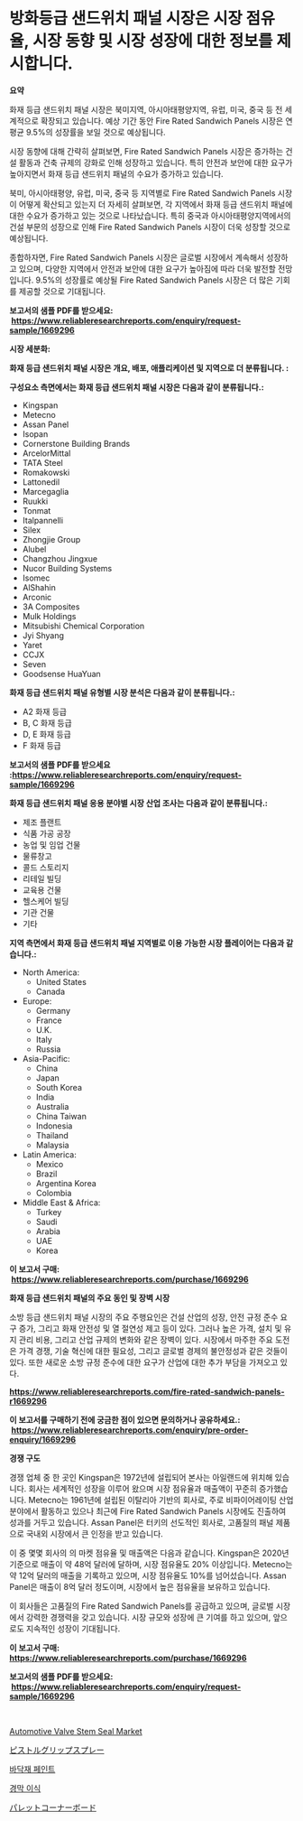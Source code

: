 <p><h1>방화등급 샌드위치 패널 시장은 시장 점유율, 시장 동향 및 시장 성장에 대한 정보를 제시합니다.</h1></p><p><strong>요약</strong></p>
<p><p>화재 등급 샌드위치 패널 시장은 북미지역, 아시아태평양지역, 유럽, 미국, 중국 등 전 세계적으로 확장되고 있습니다. 예상 기간 동안 Fire Rated Sandwich Panels 시장은 연평균 9.5%의 성장률을 보일 것으로 예상됩니다.</p><p>시장 동향에 대해 간략히 살펴보면, Fire Rated Sandwich Panels 시장은 증가하는 건설 활동과 건축 규제의 강화로 인해 성장하고 있습니다. 특히 안전과 보안에 대한 요구가 높아지면서 화재 등급 샌드위치 패널의 수요가 증가하고 있습니다.</p><p>북미, 아시아태평양, 유럽, 미국, 중국 등 지역별로 Fire Rated Sandwich Panels 시장이 어떻게 확산되고 있는지 더 자세히 살펴보면, 각 지역에서 화재 등급 샌드위치 패널에 대한 수요가 증가하고 있는 것으로 나타났습니다. 특히 중국과 아시아태평양지역에서의 건설 부문의 성장으로 인해 Fire Rated Sandwich Panels 시장이 더욱 성장할 것으로 예상됩니다.</p><p>종합하자면, Fire Rated Sandwich Panels 시장은 글로벌 시장에서 계속해서 성장하고 있으며, 다양한 지역에서 안전과 보안에 대한 요구가 높아짐에 따라 더욱 발전할 전망입니다. 9.5%의 성장률로 예상될 Fire Rated Sandwich Panels 시장은 더 많은 기회를 제공할 것으로 기대됩니다.</p></p>
<p><strong>보고서의 샘플 PDF를 받으세요: &nbsp;<a href="https://www.reliableresearchreports.com/enquiry/request-sample/1669296">https://www.reliableresearchreports.com/enquiry/request-sample/1669296</a></strong></p>
<p><strong>시장 세분화:</strong></p>
<p><strong> 화재 등급 샌드위치 패널 시장은 개요, 배포, 애플리케이션 및 지역으로 더 분류됩니다. :</strong></p>
<p><strong>구성요소 측면에서는 화재 등급 샌드위치 패널 시장은 다음과 같이 분류됩니다.:</strong></p>
<p><ul><li>Kingspan</li><li>Metecno</li><li>Assan Panel</li><li>Isopan</li><li>Cornerstone Building Brands</li><li>ArcelorMittal</li><li>TATA Steel</li><li>Romakowski</li><li>Lattonedil</li><li>Marcegaglia</li><li>Ruukki</li><li>Tonmat</li><li>Italpannelli</li><li>Silex</li><li>Zhongjie Group</li><li>Alubel</li><li>Changzhou Jingxue</li><li>Nucor Building Systems</li><li>Isomec</li><li>AlShahin</li><li>Arconic</li><li>3A Composites</li><li>Mulk Holdings</li><li>Mitsubishi Chemical Corporation</li><li>Jyi Shyang</li><li>Yaret</li><li>CCJX</li><li>Seven</li><li>Goodsense
    HuaYuan</li></ul></p>
<p><strong> 화재 등급 샌드위치 패널 유형별 시장 분석은 다음과 같이 분류됩니다.:</strong></p>
<p><ul><li>A2 화재 등급</li><li>B, C 화재 등급</li><li>D, E 화재 등급</li><li>F 화재 등급</li></ul></p>
<p><strong>보고서의 샘플 PDF를 받으세요 :<a href="https://www.reliableresearchreports.com/enquiry/request-sample/1669296">https://www.reliableresearchreports.com/enquiry/request-sample/1669296</a></strong></p>
<p><strong> 화재 등급 샌드위치 패널 응용 분야별 시장 산업 조사는 다음과 같이 분류됩니다.:</strong></p>
<p><ul><li>제조 플랜트</li><li>식품 가공 공장</li><li>농업 및 임업 건물</li><li>물류창고</li><li>콜드 스토리지</li><li>리테일 빌딩</li><li>교육용 건물</li><li>헬스케어 빌딩</li><li>기관 건물</li><li>기타</li></ul></p>
<p><strong>지역 측면에서 화재 등급 샌드위치 패널 지역별로 이용 가능한 시장 플레이어는 다음과 같습니다.:</strong></p>
<p><ul>
    <li>
        North America:
        <ul>
            <li>United States</li>
            <li>Canada</li>
        </ul>
    </li>
    <li>
        Europe:
        <ul>
            <li>Germany</li>
            <li>France</li>
            <li>U.K.</li>
            <li>Italy</li>
            <li>Russia</li>
        </ul>
    </li>
    <li>
        Asia-Pacific:
        <ul>
            <li>China</li>
            <li>Japan</li>
            <li>South Korea</li>
            <li>India</li>
            <li>Australia</li>
            <li>China Taiwan</li>
            <li>Indonesia</li>
            <li>Thailand</li>
            <li>Malaysia</li>
        </ul>
    </li>
    <li>
        Latin America:
        <ul>
            <li>Mexico</li>
            <li>Brazil</li>
            <li>Argentina Korea</li>
            <li>Colombia</li>
        </ul>
    </li>
    <li>
        Middle East & Africa:
        <ul>
            <li>Turkey</li>
            <li>Saudi</li>
            <li>Arabia</li>
            <li>UAE</li>
            <li>Korea</li>
        </ul>
    </li>
    </ul></p>
<p><strong>이 보고서 구매: &nbsp;<a href="https://www.reliableresearchreports.com/purchase/1669296">https://www.reliableresearchreports.com/purchase/1669296</a></strong></p>
<p><strong>화재 등급 샌드위치 패널의 주요 동인 및 장벽 시장</strong></p>
<p><p>소방 등급 샌드위치 패널 시장의 주요 주행요인은 건설 산업의 성장, 안전 규정 준수 요구 증가, 그리고 화재 안전성 및 열 절연성 제고 등이 있다. 그러나 높은 가격, 설치 및 유지 관리 비용, 그리고 산업 규제의 변화와 같은 장벽이 있다. 시장에서 마주한 주요 도전은 가격 경쟁, 기술 혁신에 대한 필요성, 그리고 글로벌 경제의 불안정성과 같은 것들이 있다. 또한 새로운 소방 규정 준수에 대한 요구가 산업에 대한 추가 부담을 가져오고 있다.</p></p>
<p><strong><a href="https://www.reliableresearchreports.com/fire-rated-sandwich-panels-r1669296">https://www.reliableresearchreports.com/fire-rated-sandwich-panels-r1669296</a></strong></p>
<p><strong>이 보고서를 구매하기 전에 궁금한 점이 있으면 문의하거나 공유하세요.: &nbsp;<a href="https://www.reliableresearchreports.com/enquiry/pre-order-enquiry/1669296">https://www.reliableresearchreports.com/enquiry/pre-order-enquiry/1669296</a></strong></p>
<p><strong>경쟁 구도</strong></p>
<p><p>경쟁 업체 중 한 곳인 Kingspan은 1972년에 설립되어 본사는 아일랜드에 위치해 있습니다. 회사는 세계적인 성장을 이루어 왔으며 시장 점유율과 매출액이 꾸준히 증가했습니다. Metecno는 1961년에 설립된 이탈리아 기반의 회사로, 주로 비파이어레이팅 산업 분야에서 활동하고 있으나 최근에 Fire Rated Sandwich Panels 시장에도 진출하여 성과를 거두고 있습니다. Assan Panel은 터키의 선도적인 회사로, 고품질의 패널 제품으로 국내외 시장에서 큰 인정을 받고 있습니다.</p><p>이 중 몇몇 회사의 의 마켓 점유율 및 매출액은 다음과 같습니다. Kingspan은 2020년 기준으로 매출이 약 48억 달러에 달하며, 시장 점유율도 20% 이상입니다. Metecno는 약 12억 달러의 매출을 기록하고 있으며, 시장 점유율도 10%를 넘어섰습니다. Assan Panel은 매출이 8억 달러 정도이며, 시장에서 높은 점유율을 보유하고 있습니다.</p><p>이 회사들은 고품질의 Fire Rated Sandwich Panels를 공급하고 있으며, 글로벌 시장에서 강력한 경쟁력을 갖고 있습니다. 시장 규모와 성장에 큰 기여를 하고 있으며, 앞으로도 지속적인 성장이 기대됩니다.</p></p>
<p><strong>이 보고서 구매: &nbsp; <a href="https://www.reliableresearchreports.com/purchase/1669296">https://www.reliableresearchreports.com/purchase/1669296</a></strong></p>
<p><strong>보고서의 샘플 PDF를 받으세요: &nbsp;<a href="https://www.reliableresearchreports.com/enquiry/request-sample/1669296">https://www.reliableresearchreports.com/enquiry/request-sample/1669296</a></strong><strong></strong></p>
<p>&nbsp;</p>
<p><p><a href="https://issuu.com/reportprime-2/docs/automotive-valve-stem-seal-market-size-2030.pptx">Automotive Valve Stem Seal Market</a></p><p><a href="https://medium.com/@ebbkautzer/%E3%83%94%E3%82%B9%E3%83%88%E3%83%AB%E3%82%B0%E3%83%AA%E3%83%83%E3%83%97%E3%82%B9%E3%83%97%E3%83%AC%E3%83%BC%E3%83%A4%E3%83%BC%E3%83%9E%E3%83%BC%E3%82%B1%E3%83%83%E3%83%88%E3%81%AE%E6%B4%9E%E5%AF%9F-%E5%B8%82%E5%A0%B4%E5%8B%95%E5%90%91-%E6%88%90%E9%95%B7-2024%E5%B9%B4%E3%81%8B%E3%82%892031%E5%B9%B4%E3%81%BE%E3%81%A7%E3%81%AE%E4%BA%88%E6%B8%AC-d6004c48052c">ピストルグリップスプレー</a></p><p><a href="https://medium.com/@cierrahayes645/%EB%B0%94%EB%8B%A5-%EC%9E%A5%EC%8B%9D-%ED%8E%98%EC%9D%B8%ED%8A%B8-%EC%8B%9C%EC%9E%A5-%EA%B7%9C%EB%AA%A8-%EC%8B%9C%EC%9E%A5-%EC%A0%84%EB%A7%9D-%EB%B0%8F-%EC%8B%9C%EC%9E%A5-%EC%98%88%EC%B8%A1-2024%EB%85%84%EB%B6%80%ED%84%B0-2031%EB%85%84-cc9e349d2c34">바닥재 페인트</a></p><p><a href="https://medium.com/@heatherelasquez5675/%EB%91%90%EB%9E%84-%EA%B7%B8%EB%9E%98%ED%94%84-%EC%8B%9C%EC%9E%A5-%EC%A0%84%EB%A7%9D-%EC%82%B0%EC%97%85-%EA%B0%9C%EC%9A%94-%EB%B0%8F-%EC%98%88%EC%B8%A1-2024%EB%85%84%EB%B6%80%ED%84%B0-2031%EB%85%84%EA%B9%8C%EC%A7%80-825b1c282e1a">경막 이식</a></p><p><a href="https://medium.com/@queenlitle19361/%E3%83%91%E3%83%AC%E3%83%83%E3%83%88%E3%82%B3%E3%83%BC%E3%83%8A%E3%83%BC%E3%83%9C%E3%83%BC%E3%83%89%E5%B8%82%E5%A0%B4-2031%E5%B9%B4%E3%81%BE%E3%81%A7%E3%81%AE%E6%88%90%E5%8A%9F%E3%81%AE%E9%8D%B5%E3%81%A8%E3%81%AA%E3%82%8B%E3%83%93%E3%82%B8%E3%83%8D%E3%82%B9%E6%88%A6%E7%95%A5%E3%81%AE%E4%BA%88%E6%B8%AC-a5075162c13f">パレットコーナーボード</a></p></p>